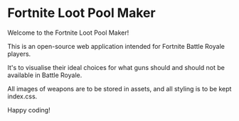 # Fortnite Loot Pool Maker

Welcome to the Fortnite Loot Pool Maker!

This is an open-source web application intended for Fortnite Battle Royale players.

It's to visualise their ideal choices for what guns should and should not be available in Battle Royale.

All images of weapons are to be stored in assets, and all styling is to be kept index.css.

Happy coding!